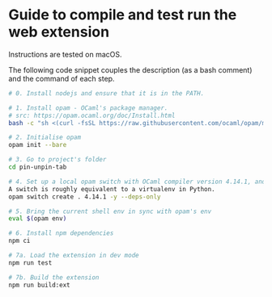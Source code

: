 # Guide to compile and test run the web extension

Instructions are tested on macOS.

The following code snippet couples the description (as a bash comment) and the command of each step.

```sh
# 0. Install nodejs and ensure that it is in the PATH.

# 1. Install opam - OCaml's package manager.
# src: https://opam.ocaml.org/doc/Install.html
bash -c "sh <(curl -fsSL https://raw.githubusercontent.com/ocaml/opam/master/shell/install.sh)"

# 2. Initialise opam
opam init --bare

# 3. Go to project's folder
cd pin-unpin-tab

# 4. Set up a local opam switch with OCaml compiler version 4.14.1, and also install the project's opam dependencies.
A switch is roughly equivalent to a virtualenv in Python.
opam switch create . 4.14.1 -y --deps-only

# 5. Bring the current shell env in sync with opam's env
eval $(opam env)

# 6. Install npm dependencies
npm ci

# 7a. Load the extension in dev mode
npm run test

# 7b. Build the extension
npm run build:ext
```
